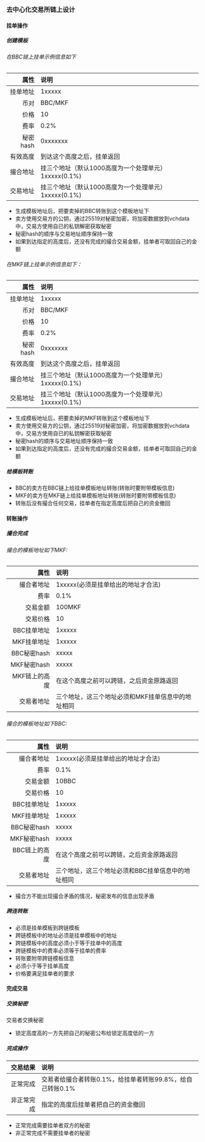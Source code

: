 ### 去中心化交易所链上设计

#### 挂单操作
##### 创建模板

###### 在BBC链上挂单示例信息如下 

|     属性 | 说明                                                 |
| -------: | :--------------------------------------------------- |
| 挂单地址 | 1xxxxx                                               |
|     币对 | BBC/MKF                                              |
|     价格 | 10                                                   |
|     费率 | 0.2%                                                 |
| 秘密hash | 0xxxxxxx                                             |
| 有效高度 | 到达这个高度之后，挂单返回                           |
| 撮合地址 | 挂三个地址（默认1000高度为一个处理单元）1xxxxx(0.1%) |
| 交易地址 | 挂三个地址（默认1000高度为一个处理单元）1xxxxx(0.1%) |

- 生成模板地址后，把要卖掉的BBC转账到这个模板地址下
- 卖方使用交易方的公钥，通过25519对秘密加密，将加密数据放到vchdata中，交易方使用自已的私钥解密获取秘密
- 秘密hash的顺序与交易地址顺序保持一致
- 如果到达指定的高度后，还没有完成的撮合交易金额，挂单者可取回自己的金额

###### 在MKF链上挂单示例信息如下：  

|     属性 | 说明                                                 |
| -------: | :--------------------------------------------------- |
| 挂单地址 | 1xxxxx                                               |
|     币对 | BBC/MKF                                              |
|     价格 | 10                                                   |
|     费率 | 0.2%                                                 |
| 秘密hash | 0xxxxxxx                                             |
| 有效高度 | 到达这个高度之后，挂单返回                           |
| 撮合地址 | 挂三个地址（默认1000高度为一个处理单元）1xxxxx(0.1%) |
| 交易地址 | 挂三个地址（默认1000高度为一个处理单元）1xxxxx(0.1%) |
- 生成模板地址后，把要卖掉的MKF转账到这个模板地址下
- 卖方使用交易方的公钥，通过25519对秘密加密，将加密数据放到vchdata中，交易方使用自已的私钥解密获取秘密
- 秘密hash的顺序与交易地址顺序保持一致
- 如果到达指定的高度后，还没有完成的撮合交易金额，挂单者可取回自己的金额

##### 给模板转账

- BBC的卖方在BBC链上给挂单模板地址转账(转账时要附带模板信息)
- MKF的卖方在MKF链上给挂单模板地址转账(转账时要附带模板信息)
- 转账后没有撮合任何交易，挂单者在指定高度后把自己的资金撤回

#### 转账操作

##### 撮合完成

###### 撮合的模板地址如下MKF:

|          属性 | 说明                                              |
| ------------: | :------------------------------------------------ |
|    撮合者地址 | 1xxxxx(必须是挂单给出的地址才合法)                |
|          费率 | 0.1%                                              |
|      交易金额 | 100MKF                                            |
|      交易价格 | 10                                                |
|   BBC挂单地址 | 1xxxxx                                            |
|   MKF挂单地址 | 1xxxxx                                            |
|   BBC秘密hash | xxxxx                                             |
|   MKF秘密hash | xxxxx                                             |
| MKF链上的高度 | 在这个高度之前可以跨链，之后资金原路返回          |
|    交易者地址 | 三个地址，这三个地址必须和MKF挂单信息中的地址相同 |

###### 撮合的模板地址如下BBC:

|          属性 | 说明                                              |
| ------------: | :------------------------------------------------ |
|    撮合者地址 | 1xxxxx(必须是挂单给出的地址才合法)                |
|          费率 | 0.1%                                              |
|      交易金额 | 10BBC                                             |
|      交易价格 | 10                                                |
|   BBC挂单地址 | 1xxxxx                                            |
|   MKF挂单地址 | 1xxxxx                                            |
|   BBC秘密hash | xxxxx                                             |
|   MKF秘密hash | xxxxx                                             |
| BBC链上的高度 | 在这个高度之前可以跨链，之后资金原路返回          |
|    交易者地址 | 三个地址，这三个地址必须和BBC挂单信息中的地址相同 |

- 撮合方不能出现撮合矛盾的情况，秘密发布的信息出现矛盾

##### 跨连转账
- 必须是挂单模板到跨链模板
- 跨链模板中的地址必须是挂单模板中的地址
- 跨链模板中的高度必须小于等于挂单中的高度
- 跨链模板中的费率必须等于挂单的费率
- 转账要附带跨链模板信息
- 必须小于等于挂单高度
- 价格要满足挂单者的要求

#### 完成交易
##### 交换秘密
交易者交换秘密
- 锁定高度高的一方先把自己的秘密公布给锁定高度低的一方
##### 完成操作
|   交易结果 | 说明                                                      |
| ---------: | :-------------------------------------------------------- |
|   正常完成 | 交易者给撮合者转账0.1%，给挂单者转账99.8%，给自己转账0.1% |
| 非正常完成 | 指定的高度后挂单者把自己的资金撤回                        |

- 正常完成需要挂单者双方的秘密
- 非正常完成不需要挂单者的秘密
